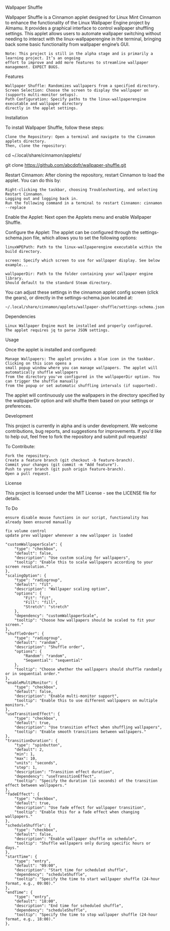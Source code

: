 Wallpaper Shuffle

Wallpaper Shuffle is a Cinnamon applet designed for Linux Mint Cinnamon to enhance the functionality of the 
Linux Wallpaper Engine project by Almamu. It provides a graphical interface to control wallpaper shuffling 
settings. This applet allows users to automate wallpaper switching without needing to interact with the 
linux-wallpaperengine in the terminal, bringing back some basic functionality from wallpaper engine’s GUI.

    Note: This project is still in the alpha stage and is primarily a learning project. It’s an ongoing 
    effort to improve and add more features to streamline wallpaper management. EXPECT BUGS.

Features

    Wallpaper Shuffle: Randomizes wallpapers from a specified directory.
    Screen Selection: Choose the screen to display the wallpaper on (supports multi-monitor setups).
    Path Configuration: Specify paths to the linux-wallpaperengine executable and wallpaper directory 
    directly in the applet settings.

Installation

To install Wallpaper Shuffle, follow these steps:

    Clone the Repository: Open a terminal and navigate to the Cinnamon applets directory. 
    Then, clone the repository:

cd ~/.local/share/cinnamon/applets/

git clone https://github.com/abcdqfr/wallpaper-shuffle.git


Restart Cinnamon: After cloning the repository, restart Cinnamon to load the applet. You can do this by:

    Right-clicking the taskbar, choosing Troubleshooting, and selecting Restart Cinnamon.
    Logging out and logging back in. 
    Run the following command in a terminal to restart Cinnamon: cinnamon --replace

Enable the Applet: Next open the Applets menu and enable Wallpaper Shuffle. 

Configure the Applet: The applet can be configured through the settings-schema.json file, 
which allows you to set the following options:

    linuxWPEPath: Path to the linux-wallpaperengine executable within the build directory.
    
    screen: Specify which screen to use for wallpaper display. See below example...
    
    wallpaperDir: Path to the folder containing your wallpaper engine library. 
    Should default to the standard Steam directory.

You can adjust these settings in the cinnamon applet config screen (click the gears), or 
directly in the settings-schema.json located at:

    ~/.local/share/cinnamon/applets/wallpaper-shuffle/settings-schema.json

Dependencies

    Linux Wallpaper Engine must be installed and properly configured.
    The applet requires jq to parse JSON settings.

Usage

Once the applet is installed and configured:

    Manage Wallpapers: The applet provides a blue icon in the taskbar. Clicking on this icon opens a 
    small popup window where you can manage wallpapers. The applet will automatically shuffle wallpapers 
    from the directory you've configured in the wallpaperDir option. You can trigger the shuffle manually 
    from the popup or set automatic shuffling intervals (if supported).

The applet will continuously use the wallpapers in the directory specified by the wallpaperDir option 
and will shuffle them based on your settings or preferences.

Development

This project is currently in alpha and is under development. We welcome contributions, bug reports, 
and suggestions for improvements. If you'd like to help out, feel free to fork the repository and 
submit pull requests!

To Contribute:

    Fork the repository.
    Create a feature branch (git checkout -b feature-branch).
    Commit your changes (git commit -m "Add feature").
    Push to your branch (git push origin feature-branch).
    Open a pull request.

License

This project is licensed under the MIT License - see the LICENSE file for details.

To Do

    ensure disable mouse functions in our script, functionality has already been ensured manually

    fix volume control
    update prev wallpaper whenever a new wallpaper is loaded

    "customWallpaperScale": {
        "type": "checkbox",
        "default": false,
        "description": "Use custom scaling for wallpapers",
        "tooltip": "Enable this to scale wallpapers according to your screen resolution."
    },
    "scalingOption": {
        "type": "radiogroup",
        "default": "fit",
        "description": "Wallpaper scaling option",
        "options": {
            "Fit": "fit",
            "Fill": "fill",
            "Stretch": "stretch"
        },
        "dependency": "customWallpaperScale",
        "tooltip": "Choose how wallpapers should be scaled to fit your screen."
    },
    "shuffleOrder": {
        "type": "radiogroup",
        "default": "random",
        "description": "Shuffle order",
        "options": {
            "Random": "random",
            "Sequential": "sequential"
        },
        "tooltip": "Choose whether the wallpapers should shuffle randomly or in sequential order."
    },
    "enableMultiMonitor": {
        "type": "checkbox",
        "default": false,
        "description": "Enable multi-monitor support",
        "tooltip": "Enable this to use different wallpapers on multiple monitors."
    },
    "useTransitionEffect": {
        "type": "checkbox",
        "default": true,
        "description": "Use transition effect when shuffling wallpapers",
        "tooltip": "Enable smooth transitions between wallpapers."
    },
    "transitionDuration": {
        "type": "spinbutton",
        "default": 2,
        "min": 1,
        "max": 10,
        "units": "seconds",
        "step": 1,
        "description": "Transition effect duration",
        "dependency": "useTransitionEffect",
        "tooltip": "Specify the duration (in seconds) of the transition effect between wallpapers."
    },
    "fadeEffect": {
        "type": "checkbox",
        "default": true,
        "description": "Use fade effect for wallpaper transition",
        "tooltip": "Enable this for a fade effect when changing wallpapers."
    },
    "scheduleShuffle": {
        "type": "checkbox",
        "default": false,
        "description": "Enable wallpaper shuffle on schedule",
        "tooltip": "Shuffle wallpapers only during specific hours or days."
    },
    "startTime": {
        "type": "entry",
        "default": "09:00",
        "description": "Start time for scheduled shuffle",
        "dependency": "scheduleShuffle",
        "tooltip": "Specify the time to start wallpaper shuffle (24-hour format, e.g., 09:00)."
    },
    "endTime": {
        "type": "entry",
        "default": "18:00",
        "description": "End time for scheduled shuffle",
        "dependency": "scheduleShuffle",
        "tooltip": "Specify the time to stop wallpaper shuffle (24-hour format, e.g., 18:00)."
    },
